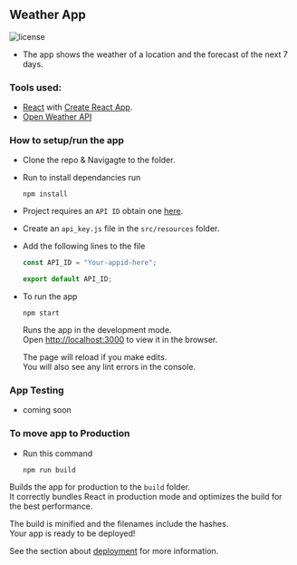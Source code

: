 ## Weather App
![license](https://img.shields.io/github/license/mashape/apistatus.svg)

* The app shows the weather of a location and the forecast of the next 7 days. 

### Tools used:

  * [React](https://reactjs.org/) with [Create React App](https://github.com/facebook/create-react-app).
  * [Open Weather API](https://openweathermap.org)

### How to setup/run the app
* Clone the repo & Navigagte to the folder.
* Run to install dependancies run
  ```
  npm install
  ```

* Project requires an `API ID` obtain one [here](https://openweathermap.org/).
* Create an `api_key.js` file in the `src/resources` folder.
* Add the following lines to the file
  ```javascript
  const API_ID = "Your-appid-here";

  export default API_ID;
  ```


* To run the app
  ```
  npm start
  ```

  Runs the app in the development mode.<br>
  Open [http://localhost:3000](http://localhost:3000) to view it in the browser.

  The page will reload if you make edits.<br>
  You will also see any lint errors in the console.

### App Testing
* coming soon


### To move app to Production
* Run this command
  ```
  npm run build
  ```

Builds the app for production to the `build` folder.<br>
It correctly bundles React in production mode and optimizes the build for the best performance.

The build is minified and the filenames include the hashes.<br>
Your app is ready to be deployed!

See the section about [deployment](https://facebook.github.io/create-react-app/docs/deployment) for more information.
